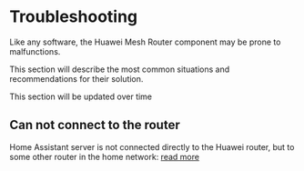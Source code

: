 # Troubleshooting

Like any software, the Huawei Mesh Router component may be prone to malfunctions. 

This section will describe the most common situations and recommendations for their solution.

This section will be updated over time

## Can not connect to the router

Home Assistant server is not connected directly to the Huawei router, but to some other router in the home network: [read more](wan-connection.md)